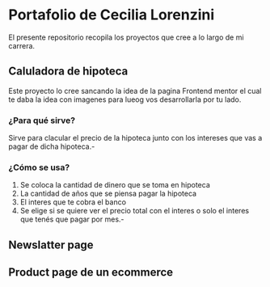 # Portafolio de Cecilia Lorenzini
El presente repositorio recopila los proyectos que cree a lo largo de mi carrera.

## Caluladora de hipoteca
Este proyecto lo cree sancando la idea de la pagina Frontend mentor el cual te daba la idea con imagenes para lueog vos desarrollarla por tu lado.

### ¿Para qué sirve?
Sirve para clacular el precio de la hipoteca junto con los intereses que vas a pagar de dicha hipoteca.-

### ¿Cómo se usa?
1. Se coloca la cantidad de dinero que se toma en hipoteca
2. La cantidad de años que se piensa pagar la hipoteca
3. El interes que te cobra el banco
4. Se elige si se quiere ver el precio total con el interes o solo el interes que tenés que pagar por mes.-
   
## Newslatter page

## Product page de un ecommerce 
